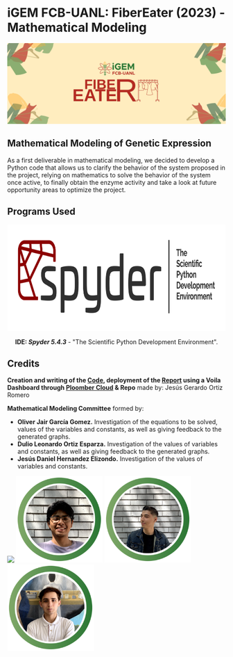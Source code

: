 # iGEM FCB-UANL: FiberEater (2023) - Mathematical Modeling 
![FiberEater_Logo2023](https://github.com/j-gorm/MathModel-FiberEater-2023-iDL-FCB-UANL/blob/main/Images/COVERGitHub.png?raw=true)

## Mathematical Modeling of Genetic Expression
As a first deliverable in mathematical modeling, we decided to develop a Python code that allows us to clarify the behavior of the system proposed in the project, relying on mathematics to solve the behavior of the system once active, to finally obtain the enzyme activity and take a look at future opportunity areas to optimize the project.

## Programs Used
<p align="center">
    <img width="800" height="244" src="https://github.com/j-gorm/MathModel-FiberEater-2023-iDL-FCB-UANL/blob/main/Images/SpyderLogo.png?raw=true">
</p>

<p align="center">
<strong>IDE: <em>Spyder 5.4.3</em></strong> - "The Scientific Python Development Environment".
</p>

## Credits
__Creation and writing of the [Code](https://github.com/j-gorm/MathModel-FiberEater-2023-iDL-FCB-UANL/blob/main/MathModel_GeneticExpression/MathModel_FibEat_2023.ipynb), deployment of the [Report](https://polished-scene-5114.ploomberapp.io) using a Voila Dashboard through [Ploomber Cloud](https://ploomber.io/cloud/) & Repo__ made by: Jesús Gerardo Ortiz Romero

__Mathematical Modeling Committee__ formed by:
- **Oliver Jair García Gomez.** Investigation of the equations to be solved, values of the variables and constants, as well as giving feedback to the generated graphs.
- **Dulio Leonardo Ortiz Esparza.** Investigation of the values of variables and constants, as well as giving feedback to the generated graphs.
- **Jesús Daniel Hernandez Elizondo.** Investigation of the values of variables and constants.

<p float="left">
  <img src="https://raw.githubusercontent.com/j-gorm/MathModel-FiberEater-2023-iDL-FCB-UANL/main/Images/JesúsRomero.png" width="200" />
  <img src="https://raw.githubusercontent.com/j-gorm/MathModel-FiberEater-2023-iDL-FCB-UANL/main/Images/OliverGarcia.png" width="200" /> 
  <img src="https://raw.githubusercontent.com/j-gorm/MathModel-FiberEater-2023-iDL-FCB-UANL/main/Images/DulioOrtiz.png" width="200" />
  <img src="https://raw.githubusercontent.com/j-gorm/MathModel-FiberEater-2023-iDL-FCB-UANL/main/Images/DanielHernandez.png" width="200" />
</p>